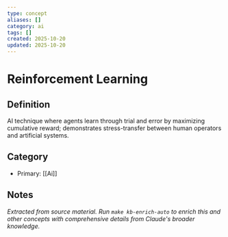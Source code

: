 ```yaml
---
type: concept
aliases: []
category: ai
tags: []
created: 2025-10-20
updated: 2025-10-20
---
```


# Reinforcement Learning

## Definition

AI technique where agents learn through trial and error by maximizing cumulative reward; demonstrates stress-transfer between human operators and artificial systems.

## Category

- Primary: [[Ai]]

## Notes

*Extracted from source material. Run `make kb-enrich-auto` to enrich this and other concepts with comprehensive details from Claude's broader knowledge.*
